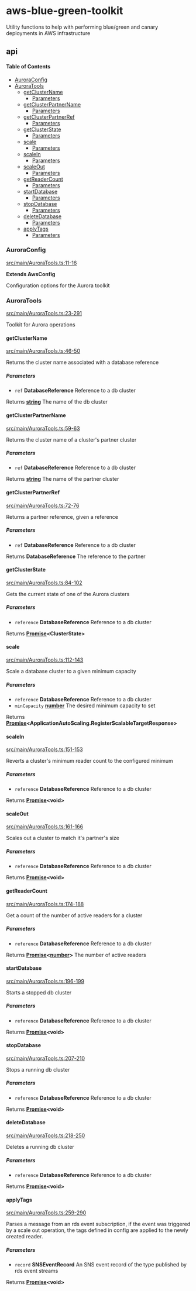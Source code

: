 # aws-blue-green-toolkit

Utility functions to help with performing blue/green and canary deployments in AWS infrastructure

## api

<!-- Generated by documentation.js. Update this documentation by updating the source code. -->

#### Table of Contents

-   [AuroraConfig](#auroraconfig)
-   [AuroraTools](#auroratools)
    -   [getClusterName](#getclustername)
        -   [Parameters](#parameters)
    -   [getClusterPartnerName](#getclusterpartnername)
        -   [Parameters](#parameters-1)
    -   [getClusterPartnerRef](#getclusterpartnerref)
        -   [Parameters](#parameters-2)
    -   [getClusterState](#getclusterstate)
        -   [Parameters](#parameters-3)
    -   [scale](#scale)
        -   [Parameters](#parameters-4)
    -   [scaleIn](#scalein)
        -   [Parameters](#parameters-5)
    -   [scaleOut](#scaleout)
        -   [Parameters](#parameters-6)
    -   [getReaderCount](#getreadercount)
        -   [Parameters](#parameters-7)
    -   [startDatabase](#startdatabase)
        -   [Parameters](#parameters-8)
    -   [stopDatabase](#stopdatabase)
        -   [Parameters](#parameters-9)
    -   [deleteDatabase](#deletedatabase)
        -   [Parameters](#parameters-10)
    -   [applyTags](#applytags)
        -   [Parameters](#parameters-11)

### AuroraConfig

[src/main/AuroraTools.ts:11-16](https://github.com/bbeesley/aws-blue-green-toolkit/blob/4d5169c39167c0fa5fce8d0dc1ee9df1b8265621/src/main/AuroraTools.ts#L11-L16 "Source code on GitHub")

**Extends AwsConfig**

Configuration options for the Aurora toolkit

### AuroraTools

[src/main/AuroraTools.ts:23-291](https://github.com/bbeesley/aws-blue-green-toolkit/blob/4d5169c39167c0fa5fce8d0dc1ee9df1b8265621/src/main/AuroraTools.ts#L23-L291 "Source code on GitHub")

Toolkit for Aurora operations

#### getClusterName

[src/main/AuroraTools.ts:46-50](https://github.com/bbeesley/aws-blue-green-toolkit/blob/4d5169c39167c0fa5fce8d0dc1ee9df1b8265621/src/main/AuroraTools.ts#L46-L50 "Source code on GitHub")

Returns the cluster name associated with a database reference

##### Parameters

-   `ref` **DatabaseReference** Reference to a db cluster

Returns **[string](https://developer.mozilla.org/docs/Web/JavaScript/Reference/Global_Objects/String)** The name of the db cluster

#### getClusterPartnerName

[src/main/AuroraTools.ts:59-63](https://github.com/bbeesley/aws-blue-green-toolkit/blob/4d5169c39167c0fa5fce8d0dc1ee9df1b8265621/src/main/AuroraTools.ts#L59-L63 "Source code on GitHub")

Returns the cluster name of a cluster's partner cluster

##### Parameters

-   `ref` **DatabaseReference** Reference to a db cluster

Returns **[string](https://developer.mozilla.org/docs/Web/JavaScript/Reference/Global_Objects/String)** The name of the partner cluster

#### getClusterPartnerRef

[src/main/AuroraTools.ts:72-76](https://github.com/bbeesley/aws-blue-green-toolkit/blob/4d5169c39167c0fa5fce8d0dc1ee9df1b8265621/src/main/AuroraTools.ts#L72-L76 "Source code on GitHub")

Returns a partner reference, given a reference

##### Parameters

-   `ref` **DatabaseReference** Reference to a db cluster

Returns **DatabaseReference** The reference to the partner

#### getClusterState

[src/main/AuroraTools.ts:84-102](https://github.com/bbeesley/aws-blue-green-toolkit/blob/4d5169c39167c0fa5fce8d0dc1ee9df1b8265621/src/main/AuroraTools.ts#L84-L102 "Source code on GitHub")

Gets the current state of one of the Aurora clusters

##### Parameters

-   `reference` **DatabaseReference** Reference to a db cluster

Returns **[Promise](https://developer.mozilla.org/docs/Web/JavaScript/Reference/Global_Objects/Promise)&lt;ClusterState>** 

#### scale

[src/main/AuroraTools.ts:112-143](https://github.com/bbeesley/aws-blue-green-toolkit/blob/4d5169c39167c0fa5fce8d0dc1ee9df1b8265621/src/main/AuroraTools.ts#L112-L143 "Source code on GitHub")

Scale a database cluster to a given minimum capacity

##### Parameters

-   `reference` **DatabaseReference** Reference to a db cluster
-   `minCapacity` **[number](https://developer.mozilla.org/docs/Web/JavaScript/Reference/Global_Objects/Number)** The desired minimum capacity to set

Returns **[Promise](https://developer.mozilla.org/docs/Web/JavaScript/Reference/Global_Objects/Promise)&lt;ApplicationAutoScaling.RegisterScalableTargetResponse>** 

#### scaleIn

[src/main/AuroraTools.ts:151-153](https://github.com/bbeesley/aws-blue-green-toolkit/blob/4d5169c39167c0fa5fce8d0dc1ee9df1b8265621/src/main/AuroraTools.ts#L151-L153 "Source code on GitHub")

Reverts a cluster's minimum reader count to the configured minimum

##### Parameters

-   `reference` **DatabaseReference** Reference to a db cluster

Returns **[Promise](https://developer.mozilla.org/docs/Web/JavaScript/Reference/Global_Objects/Promise)&lt;void>** 

#### scaleOut

[src/main/AuroraTools.ts:161-166](https://github.com/bbeesley/aws-blue-green-toolkit/blob/4d5169c39167c0fa5fce8d0dc1ee9df1b8265621/src/main/AuroraTools.ts#L161-L166 "Source code on GitHub")

Scales out a cluster to match it's partner's size

##### Parameters

-   `reference` **DatabaseReference** Reference to a db cluster

Returns **[Promise](https://developer.mozilla.org/docs/Web/JavaScript/Reference/Global_Objects/Promise)&lt;void>** 

#### getReaderCount

[src/main/AuroraTools.ts:174-188](https://github.com/bbeesley/aws-blue-green-toolkit/blob/4d5169c39167c0fa5fce8d0dc1ee9df1b8265621/src/main/AuroraTools.ts#L174-L188 "Source code on GitHub")

Get a count of the number of active readers for a cluster

##### Parameters

-   `reference` **DatabaseReference** Reference to a db cluster

Returns **[Promise](https://developer.mozilla.org/docs/Web/JavaScript/Reference/Global_Objects/Promise)&lt;[number](https://developer.mozilla.org/docs/Web/JavaScript/Reference/Global_Objects/Number)>** The number of active readers

#### startDatabase

[src/main/AuroraTools.ts:196-199](https://github.com/bbeesley/aws-blue-green-toolkit/blob/4d5169c39167c0fa5fce8d0dc1ee9df1b8265621/src/main/AuroraTools.ts#L196-L199 "Source code on GitHub")

Starts a stopped db cluster

##### Parameters

-   `reference` **DatabaseReference** Reference to a db cluster

Returns **[Promise](https://developer.mozilla.org/docs/Web/JavaScript/Reference/Global_Objects/Promise)&lt;void>** 

#### stopDatabase

[src/main/AuroraTools.ts:207-210](https://github.com/bbeesley/aws-blue-green-toolkit/blob/4d5169c39167c0fa5fce8d0dc1ee9df1b8265621/src/main/AuroraTools.ts#L207-L210 "Source code on GitHub")

Stops a running db cluster

##### Parameters

-   `reference` **DatabaseReference** Reference to a db cluster

Returns **[Promise](https://developer.mozilla.org/docs/Web/JavaScript/Reference/Global_Objects/Promise)&lt;void>** 

#### deleteDatabase

[src/main/AuroraTools.ts:218-250](https://github.com/bbeesley/aws-blue-green-toolkit/blob/4d5169c39167c0fa5fce8d0dc1ee9df1b8265621/src/main/AuroraTools.ts#L218-L250 "Source code on GitHub")

Deletes a running db cluster

##### Parameters

-   `reference` **DatabaseReference** Reference to a db cluster

Returns **[Promise](https://developer.mozilla.org/docs/Web/JavaScript/Reference/Global_Objects/Promise)&lt;void>** 

#### applyTags

[src/main/AuroraTools.ts:259-290](https://github.com/bbeesley/aws-blue-green-toolkit/blob/4d5169c39167c0fa5fce8d0dc1ee9df1b8265621/src/main/AuroraTools.ts#L259-L290 "Source code on GitHub")

Parses a message from an rds event subscription, if the event was triggered by a scale out
operation, the tags defined in config are applied to the newly created reader.

##### Parameters

-   `record` **SNSEventRecord** An SNS event record of the type published by rds event streams

Returns **[Promise](https://developer.mozilla.org/docs/Web/JavaScript/Reference/Global_Objects/Promise)&lt;void>** 
